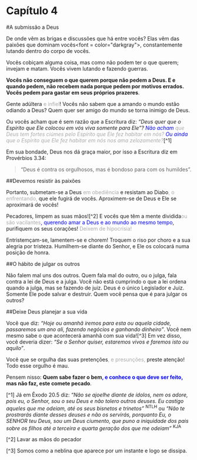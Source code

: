 # Capítulo 4

#A submissão a Deus

De onde vêm as brigas e discussões que há entre vocês? Elas vêm das paixões que dominam vocês<font = color="darkgray">, constantemente lutando dentro do corpo de vocês</font>.

Vocês cobiçam alguma coisa, mas como não podem ter o que querem; invejam e matam. Vocês vivem lutando e fazendo guerras.

**Vocês não conseguem o que querem porque não pedem a Deus. E e quando pedem, não recebem nada porque pedem por motivos errados. Vocês pedem para gastar em seus próprios prazeres**.

Gente adúltera <font color="darkgray">e infiel</font>! Vocês não sabem que a amando o mundo estão odiando a Deus? Quem quer ser amigo do mundo se torna inimigo de Deus.

Ou vocês acham que é sem razão que a Escritura diz: <cite>“Deus quer que o Espírito que Ele colocou em vós viva somente para Ele”? <font color="blue">Não acham</font> <font color="darkgray">que Deus tem fortes ciúmes pelo Espírito que Ele fez habitar em nós?</font> <font color="blue">Ou ainda</font> <font color="darkgray">que o Espírito que Ele fez habitar em nós nos ama zelozamente?</font></cite>[^1]

Em sua bondade, Deus nos dá graça maior, por isso a Escritura diz em Provérbios 3.34:

> “Deus é contra os orgulhosos, mas é bondoso para com os humildes”.

##Devemos resistir às paixões

Portanto, submetam-se a Deus <font color="darkgray"> em obediência</font> e resistam ao Diabo<font color="darkgray">, o enfrentando,</font> que ele fugirá de vocês. Aproximem-se de Deus e Ele se aproximará de vocês!

Pecadores, limpem as suas mãos![^2] E vocês que têm a mente dividida<font color="darkgray">ou são vacilantes</font><font color="blue">, querendo amar a Deus e ao mundo ao mesmo tempo</font>, purifiquem os seus corações! <font color="darkgray">Deixem de hipocrisia!</font>

Entristemçam-se, lamentem-se e chorem! Troquem o riso por choro e a sua alegria por tristeza. Humilhem-se diante do Senhor, e Ele os colocará numa posição de honra.

##O hábito de julgar os outros

Não falem mal uns dos outros. Quem fala mal do outro, ou o julga, fala contra a lei de Deus e a julga. Você não está cumprindo o que a lei ordena quando a julga, mas se fazendo de juiz. Deus é o único Legislador e Juiz. Somente Ele pode salvar e destruir. Quem você pensa que é para julgar os outros?

##Deixe Deus planejar a sua vida

Você que diz: *“Hoje ou amanhã iremos para esta ou aquela cidade, passaremos um ano ali, fazendo negócios e ganhando dinheiro”*. Você nem mesmo sabe o que acontecerá amanhã com sua vida![^3] Em vez disso, você deveria dizer: *“Se o Senhor quiser, estaremos vivos e faremos isto ou aquilo”*.

Você que se orgulha das suas pretenções<font color="darkgray">, e presunções,</font> preste atenção! Todo esse orgulho é mau.

Pensem nisso: **Quem sabe fazer o bem<font color="blue">, e conhece o que deve ser feito,</font> mas não faz, este comete pecado**.

[^1] Já em Êxodo 20.5 diz: <cite>“Não se ajoelhe diante de ídolos, nem os adore, pois eu, o Senhor, sou o seu Deus e não tolero outros deuses. Eu castigo aqueles que me odeiam, até os seus bisnetos e trinetos”</cite> <sup>NTLH</sup> ou <cite>“Não te prostrarás diante desses deuses e não os servirás, porquanto Eu, o SENHOR teu Deus, sou um Deus ciumento, que puno a iniquidade dos pais sobre os filhos até a terceira e quarta geração dos que me odeiam”</cite> <sup>KJA</sup>

[^2] Lavar as mãos do pecador

[^3] Somos como a neblina que aparece por um instante e logo se dissipa.